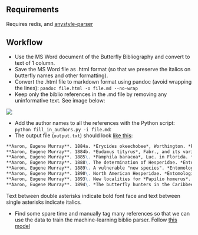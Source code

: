 ## Requirements
Requires redis, and [anystyle-parser](https://github.com/inukshuk/anystyle-parser)

## Workflow
* Use the MS Word document of the Butterfly Bibliography and convert to text of
  1 column.
* Save the MS Word file as .html format (so that we preserve the italics on 
  butterfly names and other formatting).
* Convert the .html file to markdown format using pandoc (avoid wrapping the lines):
  ``pandoc file.html -o file.md --no-wrap``
* Keep only the biblio references in the .md file by removing any uninformative
  text. See image below:
  
![](https://rawgit.com/carlosp420/parsing-Lamas-references/master/media/example_of_input.png)

* Add the author names to all the references with the Python script:
  ``python fill_in_authors.py -i file.md``:
* The output file (``output.txt``) should look [like this](https://github.com/carlosp420/parsing-Lamas-references/blob/master/lamas_A_with_authors.txt):

```markdown
**Aaron, Eugene Murray**. 1884a. *Erycides okeechobee*, Worthington. *Papilio* 4(1): 22 (20 February) [Cuba]
**Aaron, Eugene Murray**. 1884b. *Eudamus tityrus*, Fabr., and its varieties. *Papilio* 4(2): 26-30 (15 March) [Central America, Antilles]
**Aaron, Eugene Murray**. 1885\. *Pamphila baracoa*, Luc. in Florida. *Papilio* 4(7/8): 150 (29 January) [West Indies]
**Aaron, Eugene Murray**. 1888\. The determination of Hesperidae. *Entomologica ameri-cana* 4(7): 142-143 (October) [general]
**Aaron, Eugene Murray**. 1889\. A vulnerable "new species". *Entomologica americana* 5(12): 221-226 (December) [*Agraulis vanillae* (Linnaeus)]
**Aaron, Eugene Murray**. 1890\. North American Hesperidae. *Entomological News* 1(2): 23-26 (15 January) [*Erycides urania* Doubleday, *Eudamus hesus* Doubleday; Mexico]
**Aaron, Eugene Murray**. 1893\. New localities for *Papilio homerus*. *Canadian Ento-mologist* 25(10): 258-259 (5 October) [Jamaica, Haiti, República Dominicana]
**Aaron, Eugene Murray**. 1894\. *The butterfly hunters in the Caribbees*. New York, Charles Scribner's Sons. xiii + [1] + 269 pp., 8 pls., 1 fig., 1 map. [general; biogeography]
```

Text between double asterisks indicate bold font face and text between single 
asterisks indicate italics.

* Find some spare time and manually tag many references so that we can use the data
  to train the machine-learning biblio parser. Follow [this model](https://github.com/carlosp420/parsing-Lamas-references/blob/master/training_A.txt)
